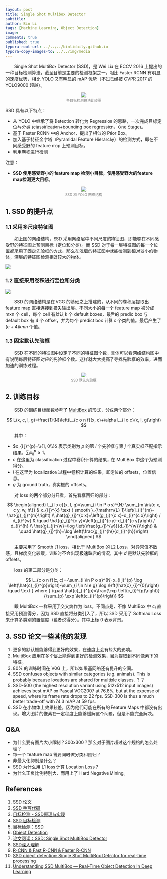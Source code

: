 ```yaml
---
layout: post
title: Single Shot Multibox Detector
subtitle:
author: Bin Li
tags: [Machine Learning, Object Detection]
image: 
comments: true
published: true
typora-root-url: ../../../binlidaily.github.io
typora-copy-images-to: ../../img/media
---
```


　　Single Shot MultiBox Detector (SSD)，是 Wei Liu 在 ECCV 2016 上提出的一种目标检测算法，截至目前是主要的检测框架之一，相比 Faster RCNN 有明显的速度优势，相比 YOLO 又有明显的 mAP 优势（不过已经被 CVPR 2017 的 YOLO9000 超越）。

<p align="center">
<img src="/img/media/15541000730952.jpg" width="">
</p>
<p style="margin-top:-2.5%" align="center">
    <em style="color:#808080;font-style:normal;font-size:80%;">各目标检测算法比较图</em>
</p>

SSD 具有以下特点：

* 从 YOLO 中继承了将 Detection 转化为 Regression 的思路，一次完成目标定位与分类 (classification+bounding box regression，One Stage)。
* 基于 Faster RCNN 中的 Anchor，提出了相似的 Prior Box。
* 加入基于特征金字塔（Pyramidal Feature Hierarchy）的检测方式，即在不同感受野的 feature map 上预测目标。
* 利用卷积进行检测

注意：

* **SSD 使用感受野小的 feature map 检测小目标，使用感受野大的feature map检测更大目标**。


<p align="center">
<img src="/img/media/15698355858687.jpg" width="">
</p>
<p style="margin-top:-2.5%" align="center">
    <em style="color:#808080;font-style:normal;font-size:80%;">SSD 和 YOLO 网络结构</em>
</p>

## 1. SSD 的提升点
### 1.1 采用多尺度特征图
　　如上图的网络结构，SSD 采用网络层中不同尺度的特征图，即能够在不同感受野的特征图上预测目标（定位和分类）。而 SSD 对于每一层特征图的每一个位置都采用了固定先验框的方式，那么在浅层的特征图中就能检测到相对较小的物体，深层的特征图检测相对较大的物体。

![](/img/media/15541023500828.jpg)


### 1.2 直接采用卷积进行定位和分类
![](/img/media/15614581132951.jpg)

　　SSD 的网络结构是在 VGG 的基础之上搭建的，从不同的卷积层提取出 feature map 直接连接到损失输出层。不同大小的每一个 feature map 被分成 mxn 个 cell，每个 cell 有默认 k 个 default boxes，最后的 predic box 与default box 有 4 个 offset，并为每个 predict box 计算 $c$ 个类的值。最后产生了 $(c+4)kmn$ 个值。


### 1.3 固定默认先验框
　　SSD 在不同的特征图中设定了不同的特征图个数，具体可以看网络结构图中有说明每层特征图对应的先验框个数。这样就大大提高了寻找先验框的效率，进而加速的训练过程。

<p align="center">
<img src="/img/media/15547129370535.jpg" width="">
</p>
<p style="margin-top:-2.5%" align="center">
    <em style="color:#808080;font-style:normal;font-size:80%;">SSD 默认先验框</em>
</p>


## 2. 训练目标
　　SSD 的训练目标函数参考了 [MultiBox](/assets/Multibox.pdf) 的形式，分成两个部分：

$$
L(x, c, l, g)=\frac{1}{N}\left(L_{c o n f}(x, c)+\alpha L_{l o c}(x, l, g)\right)
$$

　　其中：
* $x_{i j}^{p}=\\{1, 0\\}$ 表示类别为 $p$ 的第 $i$ 个先验框与第 $j$ 个真实框匹配指示结果，$\sum_{i} x_{i j}^{p} \geq 1$。
* $c$ 在这里为 classification 过程中卷积计算的结果，在 MultiBox 中这个为预测得分。
* $l$ 在这里为 localization 过程中卷积计算的结果，即定位的 offsets，位置信息。
* $g$ 为 ground truth，真实框的 offsets。

　　对 loss 的两个部分分开看，首先看框回归的部分：

$$
\begin{aligned} L_{l o c}(x, l, g)=\sum_{i \in P o s}^{N} \sum_{m \in\{c x, c y, w, h\}} & x_{i j}^{k} \text { smooth }_{\mathrm{L} 1}\left(l_{i}^{m}-\hat{g}_{j}^{m}\right) \\ \hat{g}_{j}^{c x}=\left(g_{j}^{c x}-d_{i}^{c x}\right) / d_{i}^{w} & \quad \hat{g}_{j}^{c y}=\left(g_{j}^{c y}-d_{i}^{c y}\right) / d_{i}^{h} \\ \hat{g}_{j}^{w}=\log \left(\frac{g_{j}^{w}}{d_{i}^{w}}\right) & \quad \hat{g}_{j}^{h}=\log \left(\frac{g_{j}^{h}}{d_{i}^{h}}\right) \end{aligned}
$$

　　主要采用了 Smooth L1 loss，相比于 MultiBox 的 L2 Loss，对异常值不敏感，且梯度变化较缓，训练时不会出现极速跌宕的情况。其中 $d$ 是默认先验框的 offsets。

　　loss 的第二部分是分类：

$$
L_{c o n f}(x, c)=-\sum_{i \in P o s}^{N} x_{i j}^{p} \log \left(\hat{c}_{i}^{p}\right)-\sum_{i \in N e g} \log \left(\hat{c}_{i}^{0}\right) \quad \text { where } \quad \hat{c}_{i}^{p}=\frac{\exp \left(c_{i}^{p}\right)}{\sum_{p} \exp \left(c_{i}^{p}\right)}
$$

　　跟 MultiBox 一样采用了交叉熵作为 loss，不同点是，不像 MultiBox 中 $c_i$ 直接采用预测得分，因为 SSD 直接将分类引入了，所以 SSD 采用了 Softmax Loss 来计算多类别的置信度（或者说得分）。其中上标 $0$ 表示背景。

## 3. SSD 论文一些其他的发现
1. 更多的默认框能够得到更好的效果，在速度上会有较大的影响。
2. MultiBox 应用在多个层上能得到更好的检测效果，因为提取到不同像素下的特征。
3. 80% 的训练时间在 VGG 上，所以如果基网络还有提升的空间。
4. SSD confuses objects with similar categories (e.g. animals). This is probably because locations are shared for multiple classes. ？？
5. SSD-500 (the highest resolution variant using 512x512 input images) achieves best mAP on Pascal VOC2007 at 76.8%, but at the expense of speed, where its frame rate drops to 22 fps. SSD-300 is thus a much better trade-off with 74.3 mAP at 59 fps.
6. SSD 在小物体上效果较差，因为他们可能在所有的 Feature Maps 中都没有出现。增大图片的像素在一定程度上能够缓解这个问题，但是不能完全解决。

## Q&A

* 为什么要有图片大小限制？300x300？那么对于图片超过这个规格的怎么处理？
* 每一个 feature map 需要同时做分类和回归？
* 非最大化抑制是什么？
* SSD 为什么用 L1 loss 计算 Location Loss？
* 为什么正负比例特别大，而用上了 Hard Negative Mining。


## References
1. [SSD 论文](/assets/SSD-Single-Shot-MultiBox-Detector.pdf)
2. [SSD 手写代码](https://github.com/xiaohu2015/DeepLearning_tutorials/tree/master/ObjectDetections/SSD)
3. [目标检测 - SSD原理与实现](https://zhuanlan.zhihu.com/p/33544892)
4. [SSD 目标检测](https://zhuanlan.zhihu.com/p/31427288)
5. [目标检测：SSD](https://zhuanlan.zhihu.com/p/42159963)
6. [Object Detection](https://handong1587.github.io/deep_learning/2015/10/09/object-detection.html)
7. [论文阅读：SSD: Single Shot MultiBox Detector](https://blog.csdn.net/u010167269/article/details/52563573)
8. [SSD深入理解](http://shartoo.github.io/SSD_detail/)
9. [R-CNN & Fast R-CNN & Faster R-CNN](http://cs.unc.edu/~zhenni/blog/notes/R-CNN.html)
10. [SSD object detection: Single Shot MultiBox Detector for real-time processing](https://medium.com/@jonathan_hui/ssd-object-detection-single-shot-multibox-detector-for-real-time-processing-9bd8deac0e06)
11. [Understanding SSD MultiBox — Real-Time Object Detection In Deep Learning](https://towardsdatascience.com/understanding-ssd-multibox-real-time-object-detection-in-deep-learning-495ef744fab)